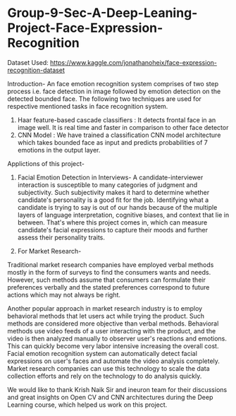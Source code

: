 # Group-9-Sec-A-Deep-Leaning-Project-Face-Expression-Recognition
Dataset Used: https://www.kaggle.com/jonathanoheix/face-expression-recognition-dataset

Introduction-
An face emotion recognition system comprises of two step process i.e. face detection in image followed by emotion detection on the detected bounded face. 
The following two techniques are used for respective mentioned tasks in face recognition system.

1. Haar feature-based cascade classifiers : It detects frontal face in an image well. It is real time and faster in comparison to other face detector
2. CNN Model : We have trained a classification CNN model architecture which takes bounded face as input and predicts probabilities of 7 emotions in the output layer.

Applictions of this project-

1. Facial Emotion Detection in Interviews-
A candidate-interviewer interaction is susceptible to many categories of judgment and subjectivity.
Such subjectivity makes it hard to determine whether candidate's personality is a good fit for the job. 
Identifying what a candidate is trying to say is out of our hands because of the multiple layers of language interpretation, cognitive biases, and context that lie in between. That's where this project comes in, which can measure candidate's facial expressions to capture their moods and further assess their personality traits.

2. For Market Research-

Traditional market research companies have employed verbal methods mostly in the form of surveys to find the consumers wants and needs. 
However, such methods assume that consumers can formulate their preferences verbally and the stated preferences correspond to future actions which may not always be right.

Another popular approach in market research industry is to employ behavioral methods that let users act while trying the product. Such methods are considered more objective than verbal methods. Behavioral methods use video feeds of a user interacting with the product, and the video is then analyzed manually to observer user's reactions and emotions. This can quickly become very labor intensive increasing the overall cost. Facial emotion recognition system can automatically detect facial expressions on user's faces and automate the video analysis completely. Market research companies can use this technology to scale the data collection efforts and rely on the technology to do analysis quickly.


We would like to thank Krish Naik Sir and ineuron team for their discussions and great insights on Open CV and CNN architectures during the Deep Learning course, which helped us 
work on this project.
